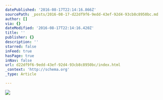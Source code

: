 ```yaml
---
datePublished: '2016-08-17T22:14:16.866Z'
sourcePath: _posts/2016-08-17-d22df9f6-9edd-43ef-92d4-93cb8c8950bc.md
author: []
via: {}
dateModified: '2016-08-17T22:14:16.420Z'
title: ''
publisher: {}
description: ''
starred: false
inFeed: true
hasPage: true
inNav: false
url: d22df9f6-9edd-43ef-92d4-93cb8c8950bc/index.html
_context: 'http://schema.org'
_type: Article

---
```

![](https://the-grid-user-content.s3-us-west-2.amazonaws.com/ab0decef-6704-47d4-a770-846c1187650c.jpg)